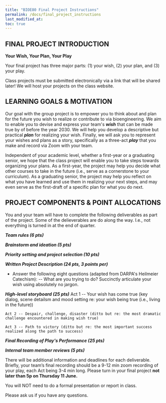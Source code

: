 ```yaml
---
title: "BIOE80 Final Project Instructions"
permalink: /docs/final_project_instructions
last_modified_at: 
toc: true
---
```


## FINAL PROJECT INTRODUCTION

**Your Wish, Your Plan, Your Play**

Your final project has three major parts: (1) your wish, (2) your plan, and (3) your play.  

Class projects must be submitted electronically via a link that will be shared later! We will host your projects on the class website.

## LEARNING GOALS & MOTIVATION

Our goal with the group project is to empower you to think about and plan for the future you wish to realize or contribute to via bioengineering.  We aim to enable you to devise and express your team's ***wish*** that can be made true by of before the year 2030.  We will help you develop a descriptive but practical ***plan*** for realizing your wish.  Finally, we will ask you to represent your wishes and plans as a story, specifically as a three-act ***play*** that you make and record via Zoom with your team.   

Independent of your academic level, whether a first-year or a graduating senior, we hope that the class project will enable you to take steps towards organizing your plans.  As a first-year, the project may help you decide what other courses to take in the future (i.e., serve as a cornerstone to your curriculum).  As a graduating senior, the project may help you reflect on what you have learned and use them in realizing your next steps, and may even serve as the first-draft of a specific plan for what you do next.  

## PROJECT COMPONENTS & POINT ALLOCATIONS

You and your team will have to complete the following deliverables as part of the project.  Some of the delieverables are do along the way. I.e., not everything is turned in at the end of quarter.

***Team rules (6 pts)***

***Brainstorm and ideation (5 pts)***

***Priority setting and project selection (10 pts)***

***Written Project Description (24 pts, 3 points per)***
- Answer the following eight questions (adapted from DARPA's Heilmeier Catechism):
-- What are you trying to do? Succinctly articulate your wish using absolutely no jargon.

***High-level storyboard (25 pts)***
    Act 1 -- Your wish has come  true (key dialog, scene detailsm and mood setting re: your wish being true (i.e., living in the future)) 
    
    Act 2 -- Despair, challenge, disaster (ditto but re: the most dramatic challenge encountered in making wish true)
    
    Act 3 -- Path to victory (ditto but re: the most important success realized along the path to success)

***Final Recording of Play's Performance (25 pts)***
	
***Internal team member reviews (5 pts)***

There will be additional information and deadlines for each deliverable.
Briefly, your team’s final recording should be a 9-12 min zoom recording of your play, each Act being 3-4 min long. 
Please turn in your final project **not later than 5p on Thursday 11 June.** 

You will NOT need to do a formal presentation or report in class.   

Please ask us if you have any questions.   
